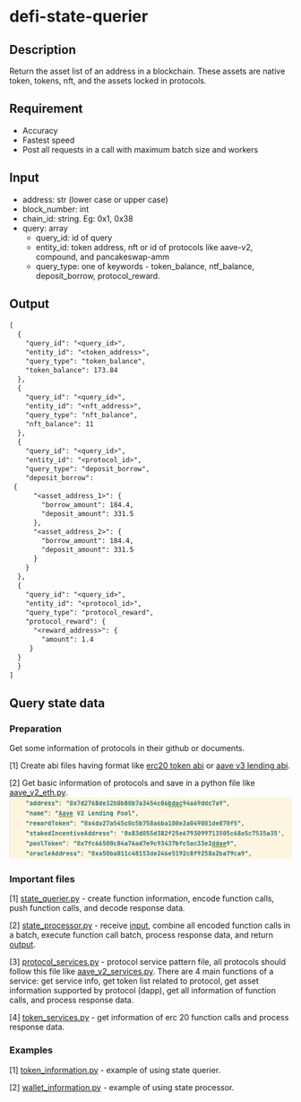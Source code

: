 # defi-state-querier

## Description
Return the asset list of an address in a blockchain. These assets are native token, tokens, nft, and the assets locked in protocols.

## Requirement
- Accuracy
- Fastest speed
- Post all requests in a call with maximum batch size and workers

## Input
- address: str (lower case or upper case)
- block_number: int
- chain_id: string. Eg: 0x1, 0x38
- query: array
  + query_id: id of query
  + entity_id: token address, nft or id of protocols like aave-v2, compound, and pancakeswap-amm
  + query_type: one of keywords - token_balance, ntf_balance, deposit_borrow, protocol_reward.

## Output
```
[
  {
    "query_id": "<query_id>",
    "entity_id": "<token_address>",
    "query_type": "token_balance",
    "token_balance": 173.84
  },
  {
    "query_id": "<query_id>",
    "entity_id": "<nft_address>",
    "query_type": "nft_balance",
    "nft_balance": 11
  },
  {
    "query_id": "<query_id>",
    "entity_id": "<protocol_id>",
    "query_type": "deposit_borrow",
    "deposit_borrow": 
 {
      "<asset_address_1>": {
        "borrow_amount": 184.4,
        "deposit_amount": 331.5
      },
      "<asset_address_2>": {
        "borrow_amount": 184.4,
        "deposit_amount": 331.5
      }
    }
  },
  {
    "query_id": "<query_id>",
    "entity_id": "<protocol_id>",
    "query_type": "protocol_reward",
    "protocol_reward": {
      "<reward_address>": {
        "amount": 1.4
     }
  }
  }
]
```

## Query state data

### Preparation

Get some information of protocols in their github or documents.

[1] Create abi files having format like [erc20 token abi](src/defi_services/abis/token/erc20_abi.py) or [aave v3 lending abi](src/defi_services/abis/lending/aave_v3/aave_v3_lending_pool_abi.py).

[2] Get basic information of protocols and save in a python file like [aave_v2_eth.py](src/defi_services/services/lending/lending_info/ethereum/aave_v2_eth.py).
**![](images/basic_information.png)** 

### Important files

[1] [state_querier.py](src/defi_services/jobs/state_querier.py) - create function information, encode function calls, push function calls, and decode response data.

[2] [state_processor.py](src/defi_services/jobs/state_processor.py) - receive [input](#input), combine all encoded function calls in a batch, execute function call batch, process response data, and return [output](#output).

[3] [protocol_services.py](src/defi_services/services/protocol_services.py) - protocol service pattern file, all protocols should follow this file like [aave_v2_services.py](src/defi_services/services/lending/aave_v2_services.py). There are 4 main functions of a service: get service info, get token list related to protocol, get asset information supported by protocol (dapp), get all information of function calls, and process response data.

[4] [token_services.py](src/defi_services/services/token_services.py) - get information of erc 20 function calls and process response data.

### Examples
[1] [token_information.py](example/token_information.py) - example of using state querier.

[2] [wallet_information.py](example/wallet_information.py) - example of using state processor.